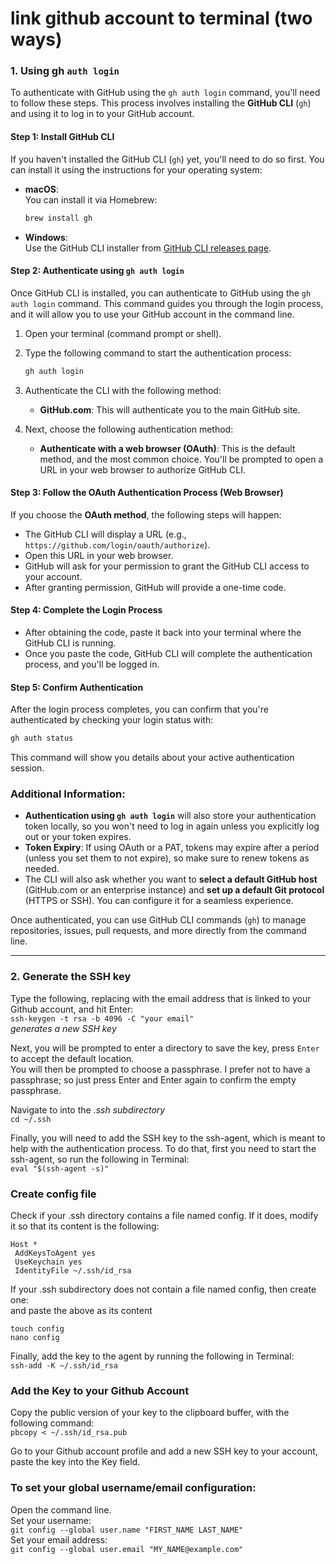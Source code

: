 # link github account to terminal (two ways)

### 1. Using gh `auth login`
To authenticate with GitHub using the `gh auth login` command, you'll need to follow these steps. This process involves installing the **GitHub CLI** (`gh`) and using it to log in to your GitHub account.

#### Step 1: **Install GitHub CLI**
If you haven't installed the GitHub CLI (`gh`) yet, you'll need to do so first. You can install it using the instructions for your operating system:

- **macOS**:  
  You can install it via Homebrew:
  ```bash
  brew install gh
  ```

- **Windows**:  
  Use the GitHub CLI installer from [GitHub CLI releases page](https://github.com/cli/cli/releases).


#### Step 2: **Authenticate using `gh auth login`**
Once GitHub CLI is installed, you can authenticate to GitHub using the `gh auth login` command. This command guides you through the login process, and it will allow you to use your GitHub account in the command line.

1. Open your terminal (command prompt or shell).
2. Type the following command to start the authentication process:
   ```bash
   gh auth login
   ```

3. Authenticate the CLI with the following method:
   - **GitHub.com**: This will authenticate you to the main GitHub site.

4. Next, choose the following authentication method:
   - **Authenticate with a web browser (OAuth)**: This is the default method, and the most common choice. You'll be prompted to open a URL in your web browser to authorize GitHub CLI.

#### Step 3: **Follow the OAuth Authentication Process (Web Browser)**
If you choose the **OAuth method**, the following steps will happen:
- The GitHub CLI will display a URL (e.g., `https://github.com/login/oauth/authorize`).
- Open this URL in your web browser.
- GitHub will ask for your permission to grant the GitHub CLI access to your account.
- After granting permission, GitHub will provide a one-time code.

#### Step 4: **Complete the Login Process**
- After obtaining the code, paste it back into your terminal where the GitHub CLI is running.
- Once you paste the code, GitHub CLI will complete the authentication process, and you'll be logged in.

#### Step 5: **Confirm Authentication**
After the login process completes, you can confirm that you're authenticated by checking your login status with:
```bash
gh auth status
```
This command will show you details about your active authentication session.

### Additional Information:

- **Authentication using `gh auth login`** will also store your authentication token locally, so you won't need to log in again unless you explicitly log out or your token expires.
- **Token Expiry**: If using OAuth or a PAT, tokens may expire after a period (unless you set them to not expire), so make sure to renew tokens as needed.
- The CLI will also ask whether you want to **select a default GitHub host** (GitHub.com or an enterprise instance) and **set up a default Git protocol** (HTTPS or SSH). You can configure it for a seamless experience.

Once authenticated, you can use GitHub CLI commands (`gh`) to manage repositories, issues, pull requests, and more directly from the command line.



----


### 2. Generate the SSH key 

Type the following, replacing <your email address> with the email address that is linked to your Github account, and hit Enter:  
```ssh-keygen -t rsa -b 4096 -C "your email"```  
*generates a new SSH key*  

Next, you will be prompted to enter a directory to save the key, press ```Enter``` to accept the default location.  
You will then be prompted to choose a passphrase. I prefer not to have a passphrase; so just press Enter and Enter again to confirm the empty passphrase.  


Navigate to into the *.ssh subdirectory*   
```cd ~/.ssh```  

Finally, you will need to add the SSH key to the ssh-agent, which is meant to help with the authentication process. To do that, first you need to start the ssh-agent, so run the following in Terminal:  
```eval "$(ssh-agent -s)"```  


### Create config file 
Check if your .ssh directory contains a file named config. If it does, modify it so that its content is the following:  
```
Host *
 AddKeysToAgent yes
 UseKeychain yes
 IdentityFile ~/.ssh/id_rsa
 ```
If your .ssh subdirectory does not contain a file named config, then create one:  
and paste the above as its content  

```
touch config
nano config
```  

Finally, add the key to the agent by running the following in Terminal:  
```ssh-add -K ~/.ssh/id_rsa```

### Add the Key to your Github Account
Copy the public version of your key to the clipboard buffer, with the following command:  
```pbcopy < ~/.ssh/id_rsa.pub```  

Go to your Github account profile and add a new SSH key to your account, paste the key into the Key field. 

### To set your global username/email configuration:  
Open the command line.  
Set your username:  
```git config --global user.name "FIRST_NAME LAST_NAME"```  
Set your email address:  
```git config --global user.email "MY_NAME@example.com"```



